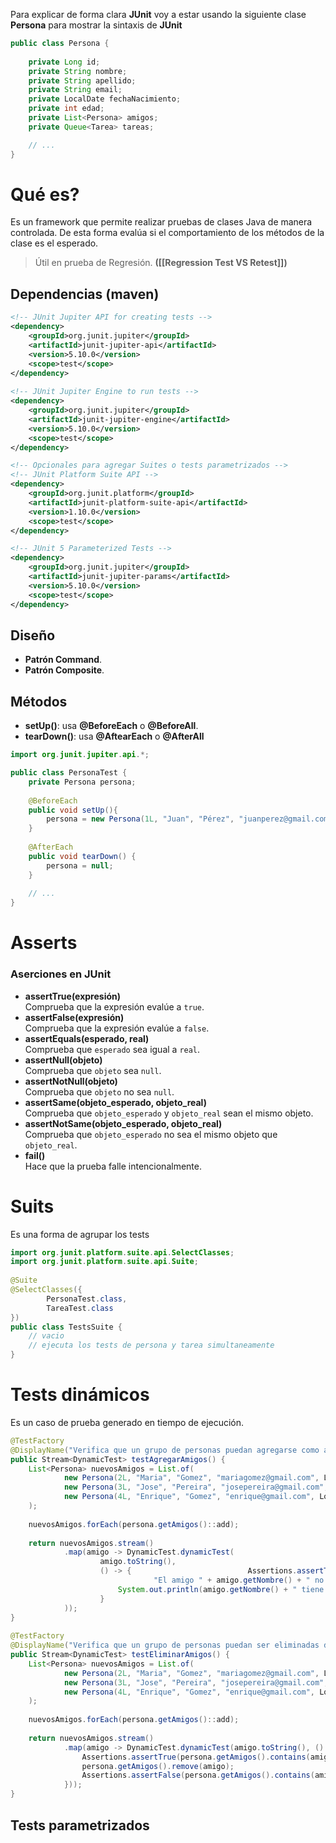 Para explicar de forma clara **JUnit** voy a estar usando la siguiente clase **Persona** para mostrar la sintaxis de **JUnit**
```Java
public class Persona {  
 
    private Long id;  
    private String nombre;  
    private String apellido;  
    private String email;  
    private LocalDate fechaNacimiento;  
    private int edad;  
    private List<Persona> amigos;  
    private Queue<Tarea> tareas;

	// ...
}
```

# Qué es?
Es un framework que permite realizar pruebas de clases Java de manera controlada. De esta forma evalúa si el comportamiento de los métodos de la clase es el esperado.
> Útil en prueba de Regresión. **([[Regression Test VS Retest]])**

## Dependencias (maven)
```xml title:pom.xml
<!-- JUnit Jupiter API for creating tests -->  
<dependency>  
    <groupId>org.junit.jupiter</groupId>  
    <artifactId>junit-jupiter-api</artifactId>  
    <version>5.10.0</version>  
    <scope>test</scope>  
</dependency>  
  
<!-- JUnit Jupiter Engine to run tests -->  
<dependency>  
    <groupId>org.junit.jupiter</groupId>  
    <artifactId>junit-jupiter-engine</artifactId>  
    <version>5.10.0</version>  
    <scope>test</scope>  
</dependency>

<!-- Opcionales para agregar Suites o tests parametrizados -->
<!-- JUnit Platform Suite API -->  
<dependency>  
    <groupId>org.junit.platform</groupId>  
    <artifactId>junit-platform-suite-api</artifactId>  
    <version>1.10.0</version>  
    <scope>test</scope>  
</dependency>

<!-- JUnit 5 Parameterized Tests -->  
<dependency>  
    <groupId>org.junit.jupiter</groupId>  
    <artifactId>junit-jupiter-params</artifactId>  
    <version>5.10.0</version>  
    <scope>test</scope>  
</dependency>
```


## Diseño
- **Patrón Command**.
- **Patrón Composite**.

## Métodos
- **setUp()**: usa **@BeforeEach** o **@BeforeAll**.
- **tearDown()**: usa **@AftearEach** o **@AfterAll**

```Java title:EjemploSetUpTearDown
import org.junit.jupiter.api.*;

public class PersonaTest {  
    private Persona persona;  
  
    @BeforeEach  
    public void setUp(){  
        persona = new Persona(1L, "Juan", "Pérez", "juanperez@gmail.com", LocalDate.of(1990, 3, 2));  
    }  
  
    @AfterEach  
    public void tearDown() {  
        persona = null;  
    }
    
	// ...
}
```

# Asserts
### Aserciones en JUnit
- **assertTrue(expresión)**  
  Comprueba que la expresión evalúe a `true`.
- **assertFalse(expresión)**  
  Comprueba que la expresión evalúe a `false`.
- **assertEquals(esperado, real)**  
  Comprueba que `esperado` sea igual a `real`.
- **assertNull(objeto)**  
  Comprueba que `objeto` sea `null`.
- **assertNotNull(objeto)**  
  Comprueba que `objeto` no sea `null`.
- **assertSame(objeto_esperado, objeto_real)**  
  Comprueba que `objeto_esperado` y `objeto_real` sean el mismo objeto.
- **assertNotSame(objeto_esperado, objeto_real)**  
  Comprueba que `objeto_esperado` no sea el mismo objeto que `objeto_real`.
- **fail()**  
  Hace que la prueba falle intencionalmente.

# Suits
Es una forma de agrupar los tests 
```java title:Suite
import org.junit.platform.suite.api.SelectClasses;  
import org.junit.platform.suite.api.Suite;  
  
@Suite  
@SelectClasses({  
        PersonaTest.class,  
        TareaTest.class  
})  
public class TestsSuite {  
	// vacio
	// ejecuta los tests de persona y tarea simultaneamente
}
```

# Tests dinámicos
Es un caso de prueba generado en tiempo de ejecución.
```Java title:testsDinamicos
@TestFactory  
@DisplayName("Verifica que un grupo de personas puedan agregarse como amigos")  
public Stream<DynamicTest> testAgregarAmigos() {  
    List<Persona> nuevosAmigos = List.of(  
            new Persona(2L, "Maria", "Gomez", "mariagomez@gmail.com", LocalDate.of(1999, 3, 2)),  
            new Persona(3L, "Jose", "Pereira", "josepereira@gmail.com", LocalDate.of(2000, 5, 22)),  
            new Persona(4L, "Enrique", "Gomez", "enrique@gmail.com", LocalDate.of(2003, 1, 15))  
    );  
  
    nuevosAmigos.forEach(persona.getAmigos()::add);  
  
    return nuevosAmigos.stream()  
            .map(amigo -> DynamicTest.dynamicTest(  
                    amigo.toString(),  
                    () -> {                          Assertions.assertTrue(persona.getAmigos().contains(amigo),  
                                "El amigo " + amigo.getNombre() + " no se encuentra en la lista");  
                        System.out.println(amigo.getNombre() + " tiene: " + amigo.getEdad());  
                    }  
            ));  
}  
  
@TestFactory  
@DisplayName("Verifica que un grupo de personas puedan ser eliminadas de la lista de amigos")  
public Stream<DynamicTest> testEliminarAmigos() {  
    List<Persona> nuevosAmigos = List.of(  
            new Persona(2L, "Maria", "Gomez", "mariagomez@gmail.com", LocalDate.of(1999, 3, 2)),  
            new Persona(3L, "Jose", "Pereira", "josepereira@gmail.com", LocalDate.of(2000, 5, 22)),  
            new Persona(4L, "Enrique", "Gomez", "enrique@gmail.com", LocalDate.of(2003, 1, 15))  
    );  
  
    nuevosAmigos.forEach(persona.getAmigos()::add);  
  
    return nuevosAmigos.stream()  
            .map(amigo -> DynamicTest.dynamicTest(amigo.toString(), () -> {  
                Assertions.assertTrue(persona.getAmigos().contains(amigo), "El amigo existe");  
                persona.getAmigos().remove(amigo);  
                Assertions.assertFalse(persona.getAmigos().contains(amigo), "El amigo no fue eliminado correctamente");  
            }));  
}
```

## Tests parametrizados